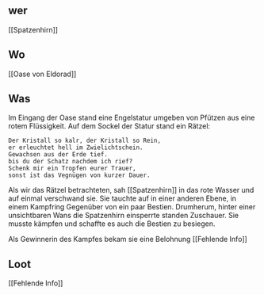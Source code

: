 ## wer
[[Spatzenhirn]]

## Wo
[[Oase von Eldorad]]

## Was
Im Eingang der Oase stand eine Engelstatur umgeben von Pfützen aus eine rotem Flüssigkeit. Auf dem Sockel der Statur stand ein Rätzel:

	Der Kristall so kalr, der Kristall so Rein,
	er erleuchtet hell im Zwielichtschein.
	Gewachsen aus der Erde tief.
	bis du der Schatz nachdem ich rief?
	Schenk mir ein Tropfen eurer Trauer,
	sonst ist das Vegnügen von kurzer Dauer.


Als wir das Rätzel betrachteten, sah [[Spatzenhirn]] in das rote Wasser und auf einmal verschwand sie. Sie tauchte auf in einer anderen Ebene, in einem Kampfring Gegenüber von ein paar Bestien. Drumherum, hinter einer unsichtbaren Wans die Spatzenhirn einsperrte standen Zuschauer. Sie musste kämpfen und schaffte es auch die Bestien zu besiegen. 

Als Gewinnerin des Kampfes bekam sie eine Belohnung [[Fehlende Info]]

## Loot
[[Fehlende Info]]